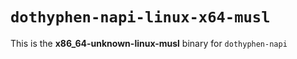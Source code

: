 # `dothyphen-napi-linux-x64-musl`

This is the **x86_64-unknown-linux-musl** binary for `dothyphen-napi`
